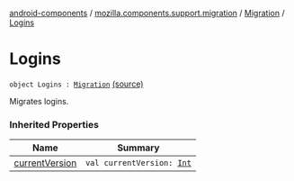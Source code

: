 [android-components](../../index.md) / [mozilla.components.support.migration](../index.md) / [Migration](index.md) / [Logins](./-logins.md)

# Logins

`object Logins : `[`Migration`](index.md) [(source)](https://github.com/mozilla-mobile/android-components/blob/master/components/support/migration/src/main/java/mozilla/components/support/migration/FennecMigrator.kt#L69)

Migrates logins.

### Inherited Properties

| Name | Summary |
|---|---|
| [currentVersion](current-version.md) | `val currentVersion: `[`Int`](https://kotlinlang.org/api/latest/jvm/stdlib/kotlin/-int/index.html) |
